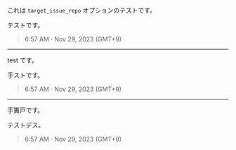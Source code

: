 これは `target_issue_repo` オプションのテストです。

テストです。

> 6:57 AM · Nov 29, 2023 (GMT+9)

---

test です。

手ストです。

> 6:57 AM · Nov 29, 2023 (GMT+9)

---

手簀戸です。

テストデス。

> 6:57 AM · Nov 29, 2023 (GMT+9)
